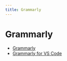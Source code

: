 ```yaml
---
title: Grammarly
---
```


# Grammarly

- [Grammarly](https://support.grammarly.com/hc/en-us/articles/115000090792-What-is-Grammarly-)
- [Grammarly for VS Code](https://marketplace.visualstudio.com/items?itemName=znck.grammarly)
